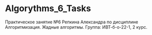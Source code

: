 # Algorythms_6_Tasks
Практическое занятие №6 Репкина Александра по дисциплине Алгоритмизация. Жадные алгоритмы. Группа: ИВТ-б-о-22-1, 2 курс.
